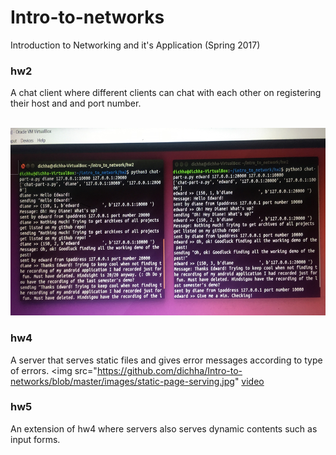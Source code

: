 # Intro-to-networks
Introduction to Networking and it's Application (Spring 2017)

### hw2
<p> A chat client where different clients can chat with each other on registering their host and and port number.</p><br>
<img src="https://github.com/dichha/Intro-to-networks/blob/master/images/chat-client.jpg" width=600, height="300">

### hw4
A server that serves static files and gives error messages according to type of errors. 
<img src="https://github.com/dichha/Intro-to-networks/blob/master/images/static-page-serving.jpg"
[video](https://www.youtube.com/watch?v=t5rhUymoVB8)

### hw5 
An extension of hw4 where servers also serves dynamic contents such as input forms. 

